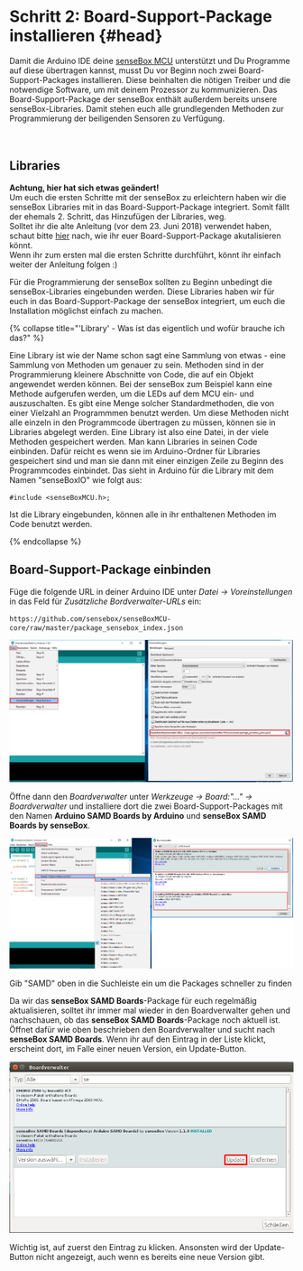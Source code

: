 # Schritt 2: Board-Support-Package installieren {#head}

<div class="description">Damit die Arduino IDE deine <a href="../komponenten/sensebox-mcu.html">senseBox MCU</a> unterstützt und Du Programme auf diese übertragen kannst, musst Du vor Beginn noch zwei Board-Support-Packages installieren. Diese beinhalten die nötigen Treiber und die notwendige Software, um mit deinem Prozessor zu kommunizieren. Das Board-Support-Package der senseBox enthält außerdem bereits unsere senseBox-Libraries. Damit stehen euch alle grundlegenden Methoden zur Programmierung der beiligenden Sensoren zu Verfügung.</div>
<div class="line">
    <br>
    <br>
</div>

## Libraries

<div class="box_error">
    <i class="fa fa-exclamation-triangle fa-fw" aria-hidden="true" style="color: #d9534f"></i>
    <b>Achtung, hier hat sich etwas geändert!</b> <br>
    Um euch die ersten Schritte mit der senseBox zu erleichtern haben wir die senseBox Libraries mit in das Board-Support-Package integriert. Somit fällt der ehemals 2. Schritt, das Hinzufügen der Libraries, weg.<br>
    Solltet ihr die alte Anleitung (vor dem 23. Juni 2018) verwendet haben, schaut bitte <a href="">hier</a> nach, wie ihr euer Board-Support-Package akutalisieren könnt. <br>
    Wenn ihr zum ersten mal die ersten Schritte durchführt, könnt ihr einfach weiter der Anleitung folgen :)
</div> 

Für die Programmierung der senseBox sollten zu Beginn unbedingt die senseBox-Libraries eingebunden werden. Diese Libraries haben wir für euch in das Board-Support-Package der senseBox integriert, um euch die Installation möglichst einfach zu machen. 

{% collapse title="'Library' - Was ist das eigentlich und wofür brauche ich das?" %}

Eine Library ist wie der Name schon sagt eine Sammlung von etwas - eine Sammlung von Methoden um genauer zu sein. Methoden sind in der Programmierung kleinere Abschnitte von Code, die auf ein Objekt angewendet werden können. 
Bei der senseBox zum Beispiel kann eine Methode aufgerufen werden, um die LEDs auf dem MCU ein- und auszuschalten. Es gibt eine Menge solcher Standardmethoden, die von einer Vielzahl an Programmmen benutzt werden. Um diese Methoden nicht alle einzeln in den Programmcode übertragen zu müssen, können sie in Libraries abgelegt werden. 
Eine Library ist also eine Datei, in der viele Methoden gespeichert werden. Man kann Libraries in seinen Code einbinden. Dafür reicht es wenn sie im Arduino-Ordner für Libraries gespeichert sind und man sie dann mit einer einzigen Zeile zu Beginn des Programmcodes einbindet. Das sieht in Arduino für die Library mit dem Namen "senseBoxIO" wie folgt aus: 

```arduino
#include <senseBoxMCU.h>;
```

Ist die Library eingebunden, können alle in ihr enthaltenen Methoden im Code benutzt werden. 

{% endcollapse %}


## Board-Support-Package einbinden 

Füge die folgende URL in deiner Arduino IDE unter *Datei -> Voreinstellungen* in das Feld für *Zusätzliche Bordverwalter-URLs* ein:
```
https://github.com/sensebox/senseBoxMCU-core/raw/master/package_sensebox_index.json
```

![Öffne die Voreinstellungen und füge die URL ein](../pictures/ardu/Ardu1.png)

Öffne dann den *Boardverwalter* unter *Werkzeuge -> Board:"..." -> Boardverwalter* und installiere dort die zwei Board-Support-Packages mit den Namen **Arduino SAMD Boards by Arduino** und **senseBox SAMD Boards by senseBox**.

![Öffne den Bordverwalter und installiere die beiden Packages](../pictures/ardu/Ardu2.png)

<div class="box_info">
    <i class="fa fa-info fa-fw" aria-hidden="true" style="color: #42acf3;"></i>
  Gib "SAMD" oben in die Suchleiste ein um die Packages schneller zu finden
</div>

Da wir das **senseBox SAMD Boards**-Package für euch regelmäßig aktualisieren, solltet ihr immer mal wieder in den Boardverwalter gehen und nachschauen, ob das **senseBox SAMD Boards**-Package noch aktuell ist. Öffnet dafür wie oben beschrieben den Boardverwalter und sucht nach **senseBox SAMD Boards**. Wenn ihr auf den Eintrag in der Liste klickt, erscheint dort, im Falle einer neuen Version, ein Update-Button. 

![Klicke auf 'Update', um das Board-Support-Package zu aktualisieren](../pictures/ardu/update-b-s-p.png)

<div class="box_info">
    <i class="fa fa-info fa-fw" aria-hidden="true" style="color: #42acf3;"></i>
  Wichtig ist, auf zuerst den Eintrag zu klicken. Ansonsten wird der Update-Button nicht angezeigt, auch wenn es bereits eine neue Version gibt.
</div>











